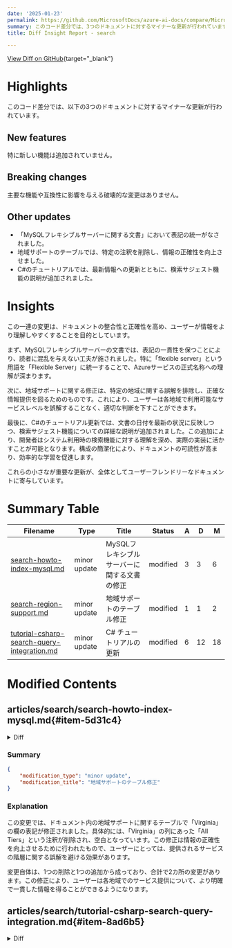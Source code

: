 ```yaml
---
date: '2025-01-23'
permalink: https://github.com/MicrosoftDocs/azure-ai-docs/compare/MicrosoftDocs:a1ea100...MicrosoftDocs:985f323
summary: このコード差分では、3つのドキュメントに対するマイナーな更新が行われています。新しい機能は追加されず、破壊的な変更もありません。主な更新内容は、MySQLフレキシブルサーバーに関する文章の表記統一、地域サポートの情報の正確性向上、C#のチュートリアルの最新情報への更新と検索サジェスト機能の説明追加です。この一連の変更は、ドキュメントの整合性と正確性を高め、ユーザーが情報をより理解しやすくすることを目的としています。
title: Diff Insight Report - search

---
```


[View Diff on GitHub](https://github.com/MicrosoftDocs/azure-ai-docs/compare/MicrosoftDocs:a1ea100...MicrosoftDocs:985f323){target="_blank"}

# Highlights
このコード差分では、以下の3つのドキュメントに対するマイナーな更新が行われています。

## New features
特に新しい機能は追加されていません。

## Breaking changes
主要な機能や互換性に影響を与える破壊的な変更はありません。

## Other updates
- 「MySQLフレキシブルサーバーに関する文書」において表記の統一がなされました。
- 地域サポートのテーブルでは、特定の注釈を削除し、情報の正確性を向上させました。
- C#のチュートリアルでは、最新情報への更新とともに、検索サジェスト機能の説明が追加されました。

# Insights
この一連の変更は、ドキュメントの整合性と正確性を高め、ユーザーが情報をより理解しやすくすることを目的としています。

まず、MySQLフレキシブルサーバーの文書では、表記の一貫性を保つことにより、読者に混乱を与えない工夫が施されました。特に「flexible server」という用語を「Flexible Server」に統一することで、Azureサービスの正式名称への理解が深まります。

次に、地域サポートに関する修正は、特定の地域に関する誤解を排除し、正確な情報提供を図るためのものです。これにより、ユーザーは各地域で利用可能なサービスレベルを誤解することなく、適切な判断を下すことができます。

最後に、C#のチュートリアル更新では、文書の日付を最新の状況に反映しつつ、検索サジェスト機能についての詳細な説明が追加されました。この追加により、開発者はシステム利用時の検索機能に対する理解を深め、実際の実装に活かすことが可能となります。構成の簡潔化により、ドキュメントの可読性が高まり、効率的な学習を促進します。

これらの小さなが重要な更新が、全体としてユーザーフレンドリーなドキュメントに寄与しています。

# Summary Table
|  Filename  | Type |    Title    | Status | A  | D  | M  |
|------------|------|-------------|--------|----|----|----|
| [search-howto-index-mysql.md](#item-5d31c4) | minor update | MySQLフレキシブルサーバーに関する文書の修正 | modified | 3 | 3 | 6 | 
| [search-region-support.md](#item-25b0f1) | minor update | 地域サポートのテーブル修正 | modified | 1 | 1 | 2 | 
| [tutorial-csharp-search-query-integration.md](#item-8ad6b5) | minor update | C# チュートリアルの更新 | modified | 6 | 12 | 18 | 


# Modified Contents
## articles/search/search-howto-index-mysql.md{#item-5d31c4}

<details>
<summary>Diff</summary>
````diff
@@ -15,22 +15,22 @@ ms.custom:
 ms.date: 12/10/2024
 ---
 
-# Index data from Azure Database for MySQL flexible server
+# Index data from Azure Database for MySQL Flexible Server
 
 > [!IMPORTANT]
 > MySQL support is currently in public preview under [Supplemental Terms of Use](https://azure.microsoft.com/support/legal/preview-supplemental-terms/). You can use 2020-06-30-preview or later to index your content. We recommend the latest preview API. There is currently no portal support.
 
 In this article, learn how to configure an [**indexer**](search-indexer-overview.md) that imports content from Azure Database for MySQL and makes it searchable in Azure AI Search. Inputs to the indexer are your row, in a single table or view. Output is a search index with searchable content in individual fields.
 
-This article supplements [**Create an indexer**](search-howto-create-indexers.md) with information that's specific to indexing from Azure Database for MySQL flexible server. It uses the REST APIs to demonstrate a three-part workflow common to all indexers: create a data source, create an index, create an indexer. Data extraction occurs when you submit the Create Indexer request.
+This article supplements [**Create an indexer**](search-howto-create-indexers.md) with information that's specific to indexing from Azure Database for MySQL Flexible Server. It uses the REST APIs to demonstrate a three-part workflow common to all indexers: create a data source, create an index, create an indexer. Data extraction occurs when you submit the Create Indexer request.
 
 When configured to include a high water mark and soft deletion, the indexer takes all changes, uploads, and deletes for your MySQL database. It reflects these changes in your search index. Data extraction occurs when you submit the Create Indexer request.
 
 ## Prerequisites
 
 - [Register for the preview](https://aka.ms/azure-cognitive-search/indexer-preview) to provide scenario feedback. You can access the feature automatically after form submission.
 
-- [Azure Database for MySQL flexible server](/azure/mysql/flexible-server/overview) and sample data. Data must reside in a table or view. A primary key is required. If you're using a view, it must have a [high water mark column](#DataChangeDetectionPolicy). 
+- [Azure Database for MySQL Flexible Server](/azure/mysql/flexible-server/overview) and sample data. Data must reside in a table or view. A primary key is required. If you're using a view, it must have a [high water mark column](#DataChangeDetectionPolicy). 
 
 - Read permissions. A *full access* connection string includes a key that grants access to the content, but if you're using Azure roles, make sure the [search service managed identity](search-howto-managed-identities-data-sources.md) has **Reader** permissions on MySQL.
 
````
</details>

### Summary

```json
{
    "modification_type": "minor update",
    "modification_title": "MySQLフレキシブルサーバーに関する文書の修正"
}
```

### Explanation
この変更は、「Azure Database for MySQL Flexible Server」という文言の表記を統一するために行われました。具体的には、タイトルや本文内での「flexible server」という表現を「Flexible Server」に修正しています。修正は主に文書の一貫性を保つためのものであり、全体の内容にどのように影響するかは少ないですが、ユーザーが正確かつ一貫した情報を得られることが重要です。 

この変更により、文書の可読性が向上し、特にAzure Database for MySQLに関連する詳細についての理解が容易になります。具体的な修正は3箇所の削除と3箇所の追加を含み、全体で6つの変更が行われました。

## articles/search/search-region-support.md{#item-25b0f1}

<details>
<summary>Diff</summary>
````diff
@@ -112,7 +112,7 @@ AI service integration refers to internal connections to an Azure AI multi-servi
 |--|--|--|--|--|
 | Arizona | ✅ | ✅  | | |
 | Texas |  | ✅ |  | |
-| Virginia | ✅ | ✅  | ✅ | All Tiers |
+| Virginia | ✅ | ✅  | ✅ | |
 
 ## Azure operated by 21Vianet
 
````
</details>

### Summary

```json
{
    "modification_type": "minor update",
    "modification_title": "地域サポートのテーブル修正"
}
```

### Explanation
この変更では、ドキュメント内の地域サポートに関するテーブルで「Virginia」の欄の表記が修正されました。具体的には、「Virginia」の列にあった「All Tiers」という注釈が削除され、空白となっています。この修正は情報の正確性を向上させるために行われたもので、ユーザーにとっては、提供されるサービスの階層に関する誤解を避ける効果があります。

変更自体は、1つの削除と1つの追加から成っており、合計で2カ所の変更があります。この修正により、ユーザーは各地域でのサービス提供について、より明確で一貫した情報を得ることができるようになります。

## articles/search/tutorial-csharp-search-query-integration.md{#item-8ad6b5}

<details>
<summary>Diff</summary>
````diff
@@ -7,7 +7,7 @@ author: diberry
 ms.author: diberry
 ms.service: azure-ai-search
 ms.topic: tutorial
-ms.date: 01/17/2025
+ms.date: 01/21/2025
 ms.custom:
   - devx-track-csharp
   - devx-track-dotnet
@@ -34,9 +34,11 @@ The function app authenticates through the SDK to the cloud-based Azure AI Searc
 
 ## Azure Function: Search the catalog
 
-The [Search API](https://github.com/Azure-Samples/azure-search-static-web-app/blob/main/api/Search.cs) takes a search term and searches across the documents in the search index, returning a list of matches. 
+The [Search API](https://github.com/Azure-Samples/azure-search-static-web-app/blob/main/api/Search.cs) takes a search term and searches across the documents in the search index, returning a list of matches. Through the Suggest API, partial strings are sent to the search engine as the user types, suggesting search terms such as book titles and authors across the documents in the search index, and returning a small list of matches. 
 
-The Azure function pulls in the search configuration information, and fulfills the query.
+The Azure function pulls in the search configuration information, and fulfills the query. 
+
+The search suggester, `sg`, is defined in the [schema file](https://github.com/Azure-Samples/azure-search-static-web-app/blob/main/bulk-insert/BookSearchIndex.cs) used during bulk upload.
 
 :::code language="csharp" source="~/azure-search-static-web-app/api/Search.cs" :::
 
@@ -46,17 +48,9 @@ Call the Azure Function in the React client with the following code.
 
 :::code language="csharp" source="~/azure-search-static-web-app/client/src/pages/Search/Search.js" :::
 
-## Azure Function: Suggestions from the catalog
-
-The [Suggest API](https://github.com/Azure-Samples/azure-search-static-web-app/blob/main/api/Suggest.cs) takes a search term while a user is typing and suggests search terms such as book titles and authors across the documents in the search index, returning a small list of matches. 
-
-The search suggester, `sg`, is defined in the [schema file](https://github.com/Azure-Samples/azure-search-static-web-app/blob/main/bulk-insert/BookSearchIndex.cs) used during bulk upload.
-
-:::code language="csharp" source="~/azure-search-static-web-app/api/Suggest.cs"  :::
-
 ## Client: Suggestions from the catalog
 
-The Suggest function API is called in the React app at `\client\src\components\SearchBar\SearchBar.js` as part of component initialization:
+The Suggest function API is called in the React app at `\client\src\components\SearchBar\SearchBar.js` as part of the [Material UI's Autocomplete component](https://mui.com/material-ui/react-autocomplete/). This component uses the input text to search for authors and books that match the input text then displays those possible matches at selectable items in the drop-down list. 
 
 :::code language="csharp" source="~/azure-search-static-web-app/client/src/components/SearchBar/SearchBar.js" :::
 
````
</details>

### Summary

```json
{
    "modification_type": "minor update",
    "modification_title": "C# チュートリアルの更新"
}
```

### Explanation
この変更は、「C#での検索クエリ統合に関するチュートリアル」文書における情報の更新を含んでいます。主な変更点は、ドキュメントの日付の修正と、検索機能に関する記述の詳細化です。

具体的には、文書の日付が「01/17/2025」から「01/21/2025」に変更され、最新の情報を反映しています。また、検索APIの説明部分では、単なる検索結果の取得から、ユーザーが入力する際に提案される検索候補についての詳細が追加されました。この追加により、検索サジェスト機能の利用方法が明確になり、ユーザーはサジェスト機能がどのように機能するのかをより深く理解できるようになります。

さらに、不要なコードセクションが削除され、全体の構成が簡潔になりました。合計で6箇所の追加と12箇所の削除が行われており、文書の全体的な流れと可読性が向上しています。これにより、開発者はチュートリアルの内容を従う際に、よりスムーズに情報を理解しやすくなることが期待されます。


